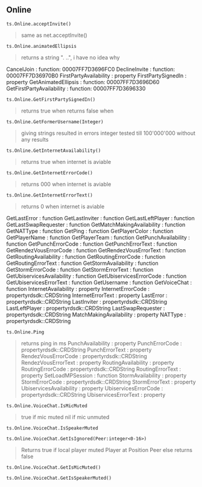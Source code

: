 ## Online

```
ts.Online.acceptInvite()
```
>same as net.acceptInvite()
```
ts.Online.animatedEllipsis
```
> returns a string
> ". ..", i have no idea why

CancelJoin : function: 00007FF7D3696FC0
DeclineInvite : function: 00007FF7D36970B0
FirstPartyAvailability : property
FirstPartySignedIn : property
GetAnimatedEllipsis : function: 00007FF7D3696D60
GetFirstPartyAvailability : function: 00007FF7D3696330
```
ts.Online.GetFirstPartySignedIn()
```
> returns true when
> returns false when
```
ts.Online.GetFormerUsername(Integer)
```
>giving strings resulted in errors
>integer tested till 100'000'000 without any results
```
ts.Online.GetInternetAvailability()
```
>returns true when internet is aviable
```
ts.Online.GetInternetErrorCode()
```
> returns 000 when internet is aviable
```
ts.Online.GetInternetErrorText()
```
> returns 0 when internet is aviable
> 
GetLastError : function
GetLastInviter : function
GetLastLeftPlayer : function
GetLastSwapRequester : function
GetMatchMakingAvailability : function
GetNATType : function
GetPing : function
GetPlayerColor : function
GetPlayerName : function
GetPlayerTeam : function
GetPunchAvailability : function
GetPunchErrorCode : function
GetPunchErrorText : function
GetRendezVousErrorCode : function
GetRendezVousErrorText : function
GetRoutingAvailability : function
GetRoutingErrorCode : function
GetRoutingErrorText : function
GetStormAvailability : function
GetStormErrorCode : function
GetStormErrorText : function
GetUbiservicesAvailability : function
GetUbiservicesErrorCode : function
GetUbiservicesErrorText : function
GetUsername : function
GetVoiceChat : function
InternetAvailability : property
InternetErrorCode : propertyrdsdk::CRDString
InternetErrorText : property
LastError : propertyrdsdk::CRDString
LastInviter : propertyrdsdk::CRDString
LastLeftPlayer : propertyrdsdk::CRDString
LastSwapRequester : propertyrdsdk::CRDString
MatchMakingAvailability : property
NATType : propertyrdsdk::CRDString
```
ts.Online.Ping
```
>returns ping in ms
PunchAvailability : property
PunchErrorCode : propertyrdsdk::CRDString
PunchErrorText : property
RendezVousErrorCode : propertyrdsdk::CRDString
RendezVousErrorText : property
RoutingAvailability : property
RoutingErrorCode : propertyrdsdk::CRDString
RoutingErrorText : property
SetLoadMPSession : function
StormAvailability : property
StormErrorCode : propertyrdsdk::CRDString
StormErrorText : property
UbiservicesAvailability : property
UbiservicesErrorCode : propertyrdsdk::CRDString
UbiservicesErrorText : property
```
ts.Online.VoiceChat.IsMicMuted
```
> true if mic muted
> nil if mic unmuted
```
ts.Online.VoiceChat.IsSpeakerMuted
```
```
ts.Online.VoiceChat.GetIsIgnored(Peer:integer<0-16>)
```
>Returns true if local player muted Player at Position Peer
else returns false
```
ts.Online.VoiceChat.GetIsMicMuted()
```
```
ts.Online.VoiceChat.GetIsSpeakerMuted()
```